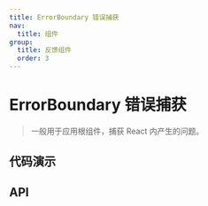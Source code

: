 ```yaml
---
title: ErrorBoundary 错误捕获
nav:
  title: 组件
group:
  title: 反馈组件
  order: 3
---
```


# ErrorBoundary 错误捕获

> 一般用于应用根组件，捕获 React 内产生的问题。

## 代码演示

<code src="./__fixtures__/basic.tsx"></code>

## API

<API hideTitle id="ErrorBoundary"></API>
